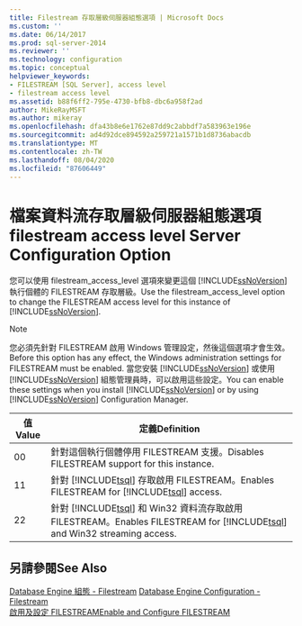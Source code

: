 ```yaml
---
title: Filestream 存取層級伺服器組態選項 | Microsoft Docs
ms.custom: ''
ms.date: 06/14/2017
ms.prod: sql-server-2014
ms.reviewer: ''
ms.technology: configuration
ms.topic: conceptual
helpviewer_keywords:
- FILESTREAM [SQL Server], access level
- filestream access level
ms.assetid: b88f6ff2-795e-4730-bfb8-dbc6a958f2ad
author: MikeRayMSFT
ms.author: mikeray
ms.openlocfilehash: dfa43b8e6e1762e87dd9c2abbdf7a583963e196e
ms.sourcegitcommit: ad4d92dce894592a259721a1571b1d8736abacdb
ms.translationtype: MT
ms.contentlocale: zh-TW
ms.lasthandoff: 08/04/2020
ms.locfileid: "87606449"
---
```

# <a name="filestream-access-level-server-configuration-option"></a><span data-ttu-id="71a11-102">檔案資料流存取層級伺服器組態選項</span><span class="sxs-lookup"><span data-stu-id="71a11-102">filestream access level Server Configuration Option</span></span>
  <span data-ttu-id="71a11-103">您可以使用 filestream_access_level 選項來變更這個 [!INCLUDE[ssNoVersion](../../includes/ssnoversion-md.md)]執行個體的 FILESTREAM 存取層級。</span><span class="sxs-lookup"><span data-stu-id="71a11-103">Use the filestream_access_level option to change the FILESTREAM access level for this instance of [!INCLUDE[ssNoVersion](../../includes/ssnoversion-md.md)].</span></span>  
  
> [!NOTE]  
>  <span data-ttu-id="71a11-104">您必須先針對 FILESTREAM 啟用 Windows 管理設定，然後這個選項才會生效。</span><span class="sxs-lookup"><span data-stu-id="71a11-104">Before this option has any effect, the Windows administration settings for FILESTREAM must be enabled.</span></span> <span data-ttu-id="71a11-105">當您安裝 [!INCLUDE[ssNoVersion](../../includes/ssnoversion-md.md)] 或使用 [!INCLUDE[ssNoVersion](../../includes/ssnoversion-md.md)] 組態管理員時，可以啟用這些設定。</span><span class="sxs-lookup"><span data-stu-id="71a11-105">You can enable these settings when you install [!INCLUDE[ssNoVersion](../../includes/ssnoversion-md.md)] or by using [!INCLUDE[ssNoVersion](../../includes/ssnoversion-md.md)] Configuration Manager.</span></span>  
  
|<span data-ttu-id="71a11-106">值</span><span class="sxs-lookup"><span data-stu-id="71a11-106">Value</span></span>|<span data-ttu-id="71a11-107">定義</span><span class="sxs-lookup"><span data-stu-id="71a11-107">Definition</span></span>|  
|-----------|----------------|  
|<span data-ttu-id="71a11-108">0</span><span class="sxs-lookup"><span data-stu-id="71a11-108">0</span></span>|<span data-ttu-id="71a11-109">針對這個執行個體停用 FILESTREAM 支援。</span><span class="sxs-lookup"><span data-stu-id="71a11-109">Disables FILESTREAM support for this instance.</span></span>|  
|<span data-ttu-id="71a11-110">1</span><span class="sxs-lookup"><span data-stu-id="71a11-110">1</span></span>|<span data-ttu-id="71a11-111">針對 [!INCLUDE[tsql](../../includes/tsql-md.md)] 存取啟用 FILESTREAM。</span><span class="sxs-lookup"><span data-stu-id="71a11-111">Enables FILESTREAM for [!INCLUDE[tsql](../../includes/tsql-md.md)] access.</span></span>|  
|<span data-ttu-id="71a11-112">2</span><span class="sxs-lookup"><span data-stu-id="71a11-112">2</span></span>|<span data-ttu-id="71a11-113">針對 [!INCLUDE[tsql](../../includes/tsql-md.md)] 和 Win32 資料流存取啟用 FILESTREAM。</span><span class="sxs-lookup"><span data-stu-id="71a11-113">Enables FILESTREAM for [!INCLUDE[tsql](../../includes/tsql-md.md)] and Win32 streaming access.</span></span>|  
  
## <a name="see-also"></a><span data-ttu-id="71a11-114">另請參閱</span><span class="sxs-lookup"><span data-stu-id="71a11-114">See Also</span></span>  
 <span data-ttu-id="71a11-115">[Database Engine 組態 - Filestream](../../sql-server/install/database-engine-configuration-filestream.md) </span><span class="sxs-lookup"><span data-stu-id="71a11-115">[Database Engine Configuration - Filestream](../../sql-server/install/database-engine-configuration-filestream.md) </span></span>  
 [<span data-ttu-id="71a11-116">啟用及設定 FILESTREAM</span><span class="sxs-lookup"><span data-stu-id="71a11-116">Enable and Configure FILESTREAM</span></span>](../../relational-databases/blob/enable-and-configure-filestream.md)  
  
  
